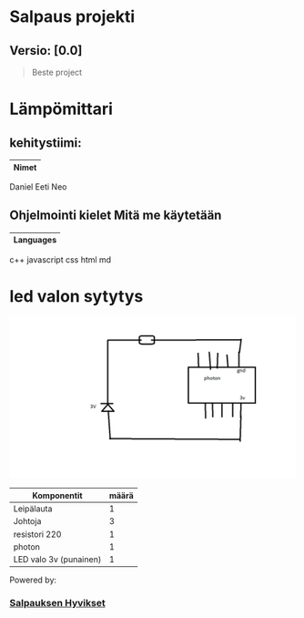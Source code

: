# Salpaus projekti
## Versio: [0.0]

> Beste project 

# Lämpömittari

## kehitystiimi:
Nimet |
------|
Daniel
Eeti
Neo

## Ohjelmointi kielet Mitä me käytetään

Languages |
----------|
c++
javascript
css
html
md


# led valon sytytys 
![image of kytkentäkaavio](https://raw.githubusercontent.com/DevSalpaus/salpaus/main/kuva.png)

Komponentit | määrä 
------------|-------
Leipälauta | 1
Johtoja | 3
resistori 220 | 1
photon | 1
LED valo 3v (punainen) | 1


Powered by:
### [Salpauksen Hyvikset](https://salpaus.fi)
